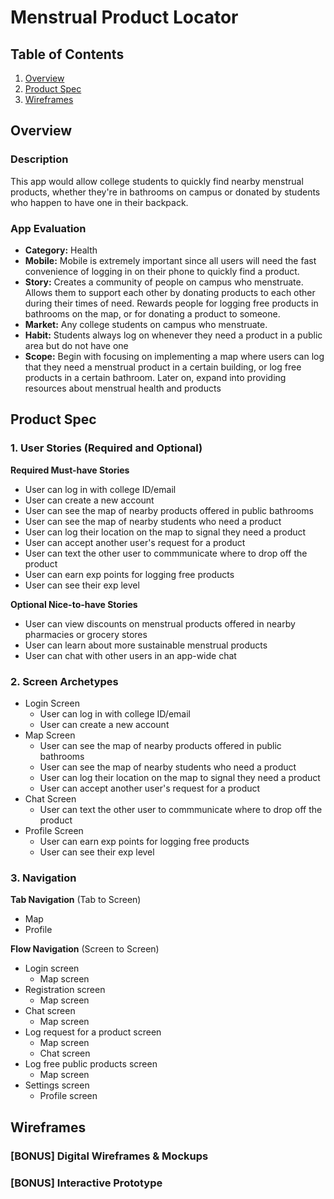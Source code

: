 # Menstrual Product Locator

## Table of Contents
1. [Overview](#Overview)
1. [Product Spec](#Product-Spec)
1. [Wireframes](#Wireframes)

## Overview
### Description
This app would allow college students to quickly find nearby menstrual products, whether they're in bathrooms on campus or donated by students who happen to have one in their backpack.

### App Evaluation
- **Category:** Health
- **Mobile:** Mobile is extremely important since all users will need the fast convenience of logging in on their phone to quickly find a product.
- **Story:** Creates a community of people on campus who menstruate. Allows them to support each other by donating products to each other during their times of need. Rewards people for logging free products in bathrooms on the map, or for donating a product to someone.
- **Market:** Any college students on campus who menstruate.
- **Habit:** Students always log on whenever they need a product in a public area but do not have one
- **Scope:** Begin with focusing on implementing a map where users can log that they need a menstrual product in a certain building, or log free products in a certain bathroom. Later on, expand into providing resources about menstrual health and products

## Product Spec
### 1. User Stories (Required and Optional)

**Required Must-have Stories**

* User can log in with college ID/email
* User can create a new account
* User can see the map of nearby products offered in public bathrooms
* User can see the map of nearby students who need a product
* User can log their location on the map to signal they need a product
* User can accept another user's request for a product
* User can text the other user to commmunicate where to drop off the product
* User can earn exp points for logging free products
* User can see their exp level

**Optional Nice-to-have Stories**

* User can view discounts on menstrual products offered in nearby pharmacies or grocery stores
* User can learn about more sustainable menstrual products
* User can chat with other users in an app-wide chat

### 2. Screen Archetypes

* Login Screen
   * User can log in with college ID/email
   * User can create a new account
* Map Screen
   * User can see the map of nearby products offered in public bathrooms
   * User can see the map of nearby students who need a product
   * User can log their location on the map to signal they need a product
   * User can accept another user's request for a product
* Chat Screen
    * User can text the other user to commmunicate where to drop off the product
* Profile Screen
    * User can earn exp points for logging free products
    * User can see their exp level

### 3. Navigation

**Tab Navigation** (Tab to Screen)

* Map
* Profile

**Flow Navigation** (Screen to Screen)
* Login screen
   * Map screen
* Registration screen
    * Map screen
* Chat screen
    * Map screen
* Log request for a product screen
    * Map screen
    * Chat screen
* Log free public products screen
    * Map screen
* Settings screen
    * Profile screen

## Wireframes

### [BONUS] Digital Wireframes & Mockups
### [BONUS] Interactive Prototype
